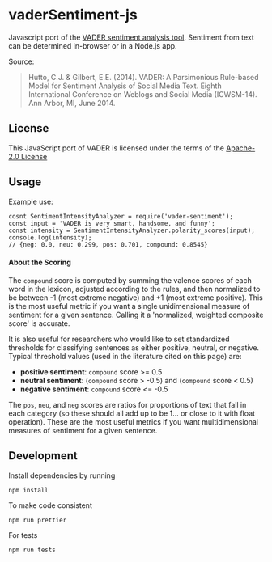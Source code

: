 # vaderSentiment-js

Javascript port of the [VADER sentiment analysis tool](https://github.com/cjhutto/vaderSentiment).
Sentiment from text can be determined in-browser or in a Node.js app.

Source:

> Hutto, C.J. & Gilbert, E.E. (2014). VADER: A Parsimonious Rule-based Model for Sentiment Analysis of Social Media Text. Eighth International Conference on Weblogs and Social Media (ICWSM-14). Ann Arbor, MI, June 2014.


## License

This JavaScript port of VADER is licensed under the terms of the [Apache-2.0 License](http://www.apache.org/licenses/LICENSE-2.0)

## Usage

Example use:

```
cosnt SentimentIntensityAnalyzer = require('vader-sentiment');
const input = 'VADER is very smart, handsome, and funny';
const intensity = SentimentIntensityAnalyzer.polarity_scores(input);
console.log(intensity);
// {neg: 0.0, neu: 0.299, pos: 0.701, compound: 0.8545}
```

#### About the Scoring

The ```compound``` score is computed by summing the valence scores of each word in
the lexicon, adjusted according to the rules, and then normalized to be between
-1 (most extreme negative) and +1 (most extreme positive). This is the most useful
metric if you want a single unidimensional measure of sentiment for a given sentence.
Calling it a 'normalized, weighted composite score' is accurate.

It is also useful for researchers who would like to set standardized thresholds
for classifying sentences as either positive, neutral, or negative.  
Typical threshold values (used in the literature cited on this page) are:

* **positive sentiment**: ```compound``` score >=  0.5
* **neutral  sentiment**: (```compound``` score > -0.5) and (``compound`` score < 0.5)
* **negative sentiment**: ```compound``` score <= -0.5

The ```pos```, ```neu```, and ```neg``` scores are ratios for proportions of text that
fall in each category (so these should all add up to be 1... or close to it with
float operation). These are the most useful metrics if you want multidimensional
measures of sentiment for a given sentence.

## Development

Install dependencies by running

```
npm install
```

To make code consistent

```
npm run prettier
```

For tests

```
npm run tests
```
